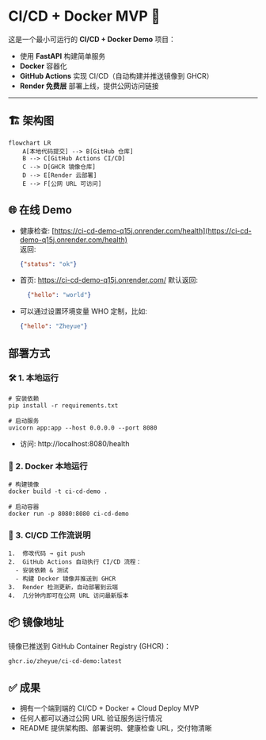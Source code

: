 # CI/CD + Docker MVP 🚀

这是一个最小可运行的 **CI/CD + Docker Demo** 项目：  
- 使用 **FastAPI** 构建简单服务  
- **Docker** 容器化  
- **GitHub Actions** 实现 CI/CD（自动构建并推送镜像到 GHCR）  
- **Render 免费层** 部署上线，提供公网访问链接  

---

## 🏗️ 架构图

```mermaid
flowchart LR
    A[本地代码提交] --> B[GitHub 仓库]
    B --> C[GitHub Actions CI/CD]
    C --> D[GHCR 镜像仓库]
    D --> E[Render 云部署]
    E --> F[公网 URL 可访问]
```

## 🌐 在线 Demo
- 健康检查: [https://ci-cd-demo-q15j.onrender.com/health](https://ci-cd-demo-q15j.onrender.com/health)  
  返回:
  ```json
  {"status": "ok"}
  ```

- 首页: https://ci-cd-demo-q15j.onrender.com/
  默认返回:
    ```json
      {"hello": "world"}
    ```
- 可以通过设置环境变量 WHO 定制，比如:
  ```json
  {"hello": "Zheyue"}
  ```


## 部署方式

### 🛠️ 1. 本地运行
```
# 安装依赖
pip install -r requirements.txt

# 启动服务
uvicorn app:app --host 0.0.0.0 --port 8080
```
- 访问: http://localhost:8080/health



### 🐳 2. Docker 本地运行
```
# 构建镜像
docker build -t ci-cd-demo .

# 启动容器
docker run -p 8080:8080 ci-cd-demo
```



### 🔄 3. CI/CD 工作流说明
	1.	修改代码 → git push
	2.	GitHub Actions 自动执行 CI/CD 流程：
	  - 安装依赖 & 测试
	  - 构建 Docker 镜像并推送到 GHCR
	3.	Render 检测更新，自动部署到云端
	4.	几分钟内即可在公网 URL 访问最新版本



## 📦 镜像地址

镜像已推送到 GitHub Container Registry (GHCR)：
```
ghcr.io/zheyue/ci-cd-demo:latest
```
## ✅ 成果

- 拥有一个端到端的 CI/CD + Docker + Cloud Deploy MVP
- 任何人都可以通过公网 URL 验证服务运行情况
- README 提供架构图、部署说明、健康检查 URL，交付物清晰

